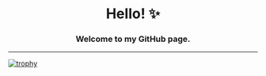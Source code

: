 <p align="center">
  <h1 align="center">Hello! ✨</h1>
  <h3 align="center">Welcome to my GitHub page.</h3>
</p>

<hr>

[![trophy](https://github-profile-trophy.vercel.app/?username=ArianeGomes&theme=dracula&title=-Commits,-Issues,-Reviews&no-bg=true&no-frame=true&margin-w=15)](https://github.com/ryo-ma/github-profile-trophy)
